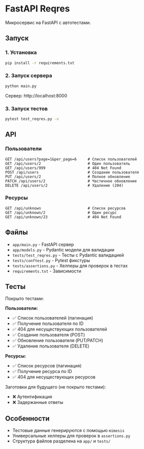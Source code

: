 # FastAPI Reqres

Микросервис на FastAPI с автотестами.

## Запуск

### 1. Установка

```bash
pip install -r requirements.txt
```

### 2. Запуск сервера

```bash
python main.py
```

Сервер: http://localhost:8000

### 3. Запуск тестов

```bash
pytest test_reqres.py -v
```

## API

### Пользователи

```
GET /api/users?page=1&per_page=6     # Список пользователей
GET /api/users/2                     # Один пользователь
GET /api/users/999                   # 404 Not Found
POST /api/users                      # Создание пользователя  
PUT /api/users/2                     # Полное обновление
PATCH /api/users/2                   # Частичное обновление
DELETE /api/users/2                  # Удаление (204)
```

### Ресурсы

```
GET /api/unknown                     # Список ресурсов
GET /api/unknown/2                   # Один ресурс
GET /api/unknown/23                  # 404 Not Found
```

## Файлы

- `app/main.py` - FastAPI сервер
- `app/models.py` - Pydantic модели для валидации
- `tests/test_reqres.py` - Тесты с Pydantic валидацией
- `tests/conftest.py` - Pytest фикстуры
- `tests/assertions.py` - Хелперы для проверок в тестах
- `requirements.txt` - Зависимости

## Тесты

Покрыто тестами:

**Пользователи:**

- ✅ Список пользователей (пагинация)
- ✅ Получение пользователя по ID
- ✅ 404 для несуществующих пользователей
- ✅ Создание пользователя (POST)
- ✅ Обновление пользователя (PUT/PATCH)
- ✅ Удаление пользователя (DELETE)

**Ресурсы:**

- ✅ Список ресурсов (пагинация)
- ✅ Получение ресурса по ID
- ✅ 404 для несуществующих ресурсов

Заготовки для будущего (не покрыто тестами):

- ❌ Аутентификация
- ❌ Задержанные ответы

## Особенности

- Тестовые данные генерируются с помощью `mimesis`
- Универсальные хелперы для проверок в `assertions.py`
- Структура файлов разделена на `app/` и `tests/`